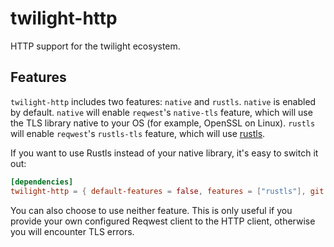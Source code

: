 # twilight-http

HTTP support for the twilight ecosystem.

## Features

`twilight-http` includes two features: `native` and `rustls`. `native` is
enabled by default. `native` will enable `reqwest`'s `native-tls` feature,
which will use the TLS library native to your OS (for example, OpenSSL on
Linux). `rustls` will enable `reqwest`'s `rustls-tls` feature, which will use
[rustls].

If you want to use Rustls instead of your native library, it's easy to switch it
out:

```toml
[dependencies]
twilight-http = { default-features = false, features = ["rustls"], git = "https://github.com/twilight-rs/twilight" }
```

You can also choose to use neither feature. This is only useful if you provide
your own configured Reqwest client to the HTTP client, otherwise you will
encounter TLS errors.

[rustls]: https://github.com/ctz/rustls
